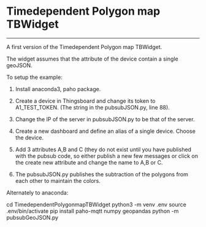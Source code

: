 # Timedependent Polygon map TBWidget
------------------------------------

A first version of the Timedependent Polygon map TBWidget.

The widget assumes that the attribute of the device contain a single geoJSON.

To setup the example:

1. Install anaconda3, paho package.
1. Create a device in Thingsboard and change its token to A1_TEST_TOKEN. (The string in the pubsubJSON.py, line 88).
2. Change the IP of the server in pubsubJSON.py to be that of the server.
3. Create a new dashboard and define an alias of a single device. Choose the device.
4. Add 3 attributes A,B and C (they do not exist until you have published with the pubsub code, so either publish a new
   few messages or click on the create new attribute and change the name to A,B or C.

5. The pubsubJSON.py publishes the subtraction of the polygons from each other to maintain the colors.

Alternately to anaconda:

cd TimedependentPolygonmapTBWidget
python3 -m venv .env
source .env/bin/activate
pip install paho-mqtt numpy geopandas
python -m pubsubGeoJSON.py
